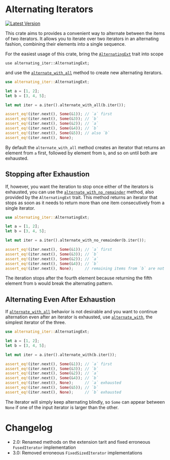 # Alternating Iterators

[![Latest Version](https://img.shields.io/crates/v/alternating-iter)](https://crates.io/crates/alternating-iter)

This crate aims to provides a convenient way to alternate between the items of two iterators. It allows you to iterate over two iterators in an alternating fashion, combining their elements into a single sequence.

For the easiest usage of this crate, bring the [`AlternatingExt`](crate::AlternatingExt) trait into scope

```rust, no_run
use alternating_iter::AlternatingExt;
```

and use the [`alternate_with_all`](AlternatingExt::alternate_with_all) method to create new alternating iterators.

```rust
use alternating_iter::AlternatingExt;

let a = [1, 2];
let b = [3, 4, 5];

let mut iter = a.iter().alternate_with_all(b.iter());

assert_eq!(iter.next(), Some(&1)); // `a` first
assert_eq!(iter.next(), Some(&3)); // `b`
assert_eq!(iter.next(), Some(&2)); // `a`
assert_eq!(iter.next(), Some(&4)); // `b`
assert_eq!(iter.next(), Some(&5)); // also `b`
assert_eq!(iter.next(), None);
```

By default the `alternate_with_all` method creates an iterator that returns an element from `a` first, followed by element from `b`, and so on until both are exhausted.

## Stopping after Exhaustion

If, however, you want the iteration to stop once either of the iterators is exhausted, you can use the [`alternate_with_no_remainder`](AlternatingExt::alternate_with_no_remainder) method, also provided by the `AlternatingExt` trait. This method returns an iterator that stops as soon as it needs to return more than one item consecutively from a single iterator.

```rust
use alternating_iter::AlternatingExt;

let a = [1, 2];
let b = [3, 4, 5];

let mut iter = a.iter().alternate_with_no_remainder(b.iter());

assert_eq!(iter.next(), Some(&1)); // `a` first
assert_eq!(iter.next(), Some(&3)); // `b`
assert_eq!(iter.next(), Some(&2)); // `a`
assert_eq!(iter.next(), Some(&4)); // `b`
assert_eq!(iter.next(), None);     // remaining items from `b` are not returned
```

The iteration stops after the fourth element because returning the fifth element from `b` would break the alternating pattern.

## Alternating Even After Exhaustion

If [`alternate_with_all`](AlternatingExt::alternate_with_all) behavior is not desirable and you want to continue alternation even after an iterator is exhausted, use [`alternate_with`](AlternatingExt::alternate_with), the simplest iterator of the three.

```rust
use alternating_iter::AlternatingExt;

let a = [1, 2];
let b = [3, 4, 5];

let mut iter = a.iter().alternate_with(b.iter());

assert_eq!(iter.next(), Some(&1)); // `a` first
assert_eq!(iter.next(), Some(&3)); // `b`
assert_eq!(iter.next(), Some(&2)); // `a`
assert_eq!(iter.next(), Some(&4)); // `b`
assert_eq!(iter.next(), None);     // `a` exhausted
assert_eq!(iter.next(), Some(&5)); // `b`
assert_eq!(iter.next(), None);     // `b` exhausted
```

The iterator will simply keep alternating blindly, so `Some` can appear between `None` if one of the input iterator is larger than the other.

# Changelog

- 2.0: Renamed methods on the extension tarit and fixed erroneous `FusedIterator` implementation
- 3.0: Removed erroneous `FixedSizedIterator` implementations
